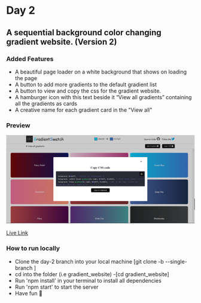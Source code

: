 # Day 2

## A sequential background color changing gradient website. (Version 2)

### Added Features

- A beautiful page loader on a white background that shows on loading the page
- A button to add more gradients to the default gradient list
- A button to view and copy the css for the gradient website.
- A hamburger icon with this text beside it “View all gradients” containing all the gradients as cards
- A creative name for each gradient card in the "View all"

### Preview

![Preview image](./src/assets/preview.png)

[Live Link](http://vermilion4.github.io/gradient_website)

### How to run locally

- Clone the day-2 branch into your local machine [git clone -b <branchname> --single-branch <remote-repo-url>]
- cd into the folder (i.e gradient_website) -[cd gradient_website]
- Run 'npm install' in your terminal to install all dependencies
- Run 'npm start' to start the server
- Have fun 🥳
